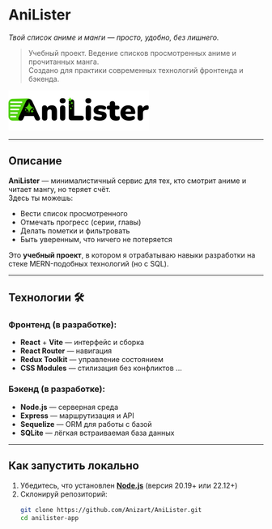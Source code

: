 # AniLister
*Твой список аниме и манги — просто, удобно, без лишнего.*

> Учебный проект. Ведение списков просмотренных аниме и прочитанных манга.  
> Создано для практики современных технологий фронтенда и бэкенда.

![AniLister Logo](/public/images/svg/logo.svg)

---

## Описание
**AniLister** — минималистичный сервис для тех, кто смотрит аниме и читает мангу, но теряет счёт.  
Здесь ты можешь:
- Вести список просмотренного
- Отмечать прогресс (серии, главы)
- Делать пометки и фильтровать
- Быть уверенным, что ничего не потеряется

Это **учебный проект**, в котором я отрабатываю навыки разработки на стеке MERN-подобных технологий (но с SQL).

---

## Технологии 🛠

### Фронтенд (в разработке):
- **React** + **Vite** — интерфейс и сборка
- **React Router** — навигация
- **Redux Toolkit** — управление состоянием
- **CSS Modules** — стилизация без конфликтов
...

### Бэкенд (в разработке):
- **Node.js** — серверная среда
- **Express** — маршрутизация и API
- **Sequelize** — ORM для работы с базой
- **SQLite** — лёгкая встраиваемая база данных

---

## Как запустить локально

1. Убедитесь, что установлен **[Node.js](https://nodejs.org)** (версия 20.19+ или 22.12+)
2. Склонируй репозиторий:
   ```bash
   git clone https://github.com/Anizart/AniLister.git
   cd anilister-app
